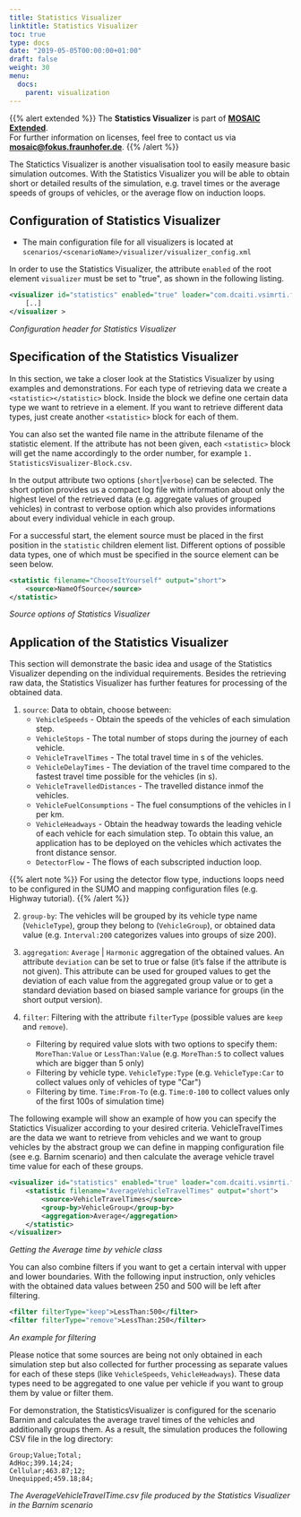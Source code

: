 ```yaml
---
title: Statistics Visualizer
linktitle: Statistics Visualizer
toc: true
type: docs
date: "2019-05-05T00:00:00+01:00"
draft: false
weight: 30
menu:
  docs:
    parent: visualization
---
```


{{% alert extended %}}
The **Statistics Visualizer** is part of **[MOSAIC Extended](/download#overview)**.  
For further information on licenses, feel free to contact us via **[mosaic@fokus.fraunhofer.de](mailto:mosaic@fokus.fraunhofer.de)**.
{{% /alert %}}

The Statictics Visualizer is another visualisation tool to easily measure basic simulation outcomes.
With the Statistics Visualizer you will be able to obtain short or detailed results of the simulation,
e.g. travel times or the average speeds of groups of vehicles, or the average flow on induction loops.

## Configuration of Statistics Visualizer

* The main configuration file for all visualizers is located at `scenarios/<scenarioName>/visualizer/visualizer_config.xml`

In order to use the Statistics Visualizer, the attribute `enabled` of the root element `visualizer` must be
set to "true", as shown in the following listing.

```xml
<visualizer id="statistics" enabled="true" loader="com.dcaiti.vsimrti.fed.visualizer.StatisticsVisualizerConfig">
	[..]
</visualizer >
```
_Configuration header for Statistics Visualizer_

## Specification of the Statistics Visualizer

In this section, we take a closer look at the Statistics Visualizer by using examples and demonstrations. For
each type of retrieving data we create a `<statistic></statistic>` block. Inside the block we define
one certain data type we want to retrieve in a <source> element. If you want to retrieve different data
types, just create another `<statistic>` block for each of them.

You can also set the wanted file name in the attribute filename of the statistic element. If the
attribute has not been given, each `<statistic>` block will get the name accordingly to the order number,
for example `1. StatisticsVisualizer-Block.csv`.

In the output attribute two options (`short`|`verbose`) can be selected. The short option provides us
a compact log file with information about only the highest level of the retrieved data (e.g. aggregate
values of grouped vehicles) in contrast to verbose option which also provides informations about every
individual vehicle in each group.

For a successful start, the element source must be placed in the first position in the `statistic` children
element list. Different options of possible data types, one of which must be specified in the source
element can be seen below.

```xml
<statistic filename="ChooseItYourself" output="short">
	<source>NameOfSource</source>
</statistic>
```
_Source options of Statistics Visualizer_

## Application of the Statistics Visualizer

This section will demonstrate the basic idea and usage of the Statistics Visualizer depending on the
individual requirements. Besides the retrieving raw data, the Statistics Visualizer has further features for
processing of the obtained data.

1. `source`: Data to obtain, choose between:
    * `VehicleSpeeds` - Obtain the speeds of the vehicles of each simulation step.
    * `VehicleStops` - The total number of stops during the journey of each vehicle.
    * `VehicleTravelTimes` - The total travel time in s of the vehicles.
    * `VehicleDelayTimes` - The deviation of the travel time compared to the fastest travel time possible for the vehicles (in s).
    * `VehicleTravelledDistances` - The travelled distance inmof the vehicles.
    * `VehicleFuelConsumptions` - The fuel consumptions of the vehicles in l per km.
    * `VehicleHeadways` - Obtain the headway towards the leading vehicle of each vehicle for each simulation step. To obtain this value, an application has to be deployed on the vehicles which activates the front distance sensor.
    * `DetectorFlow` - The flows of each subscripted induction loop.
    
{{% alert note %}}
For using the detector flow type, inductions loops need to be configured in the SUMO and mapping configuration files (e.g. Highway tutorial).
{{% /alert %}}

2. `group-by`: The vehicles will be grouped by its vehicle type name (`VehicleType`), group they belong
to (`VehicleGroup`), or obtained data value (e.g. `Interval:200` categorizes values into groups of
size 200).

3. `aggregation`: `Average` | `Harmonic` aggregation of the obtained values. An attribute `deviation`
can be set to true or false (it’s false if the attribute is not given). This attribute can be used for
grouped values to get the deviation of each value from the aggregated group value or to get a
standard deviation based on biased sample variance for groups (in the short output version).

4. `filter`: Filtering with the attribute `filterType` (possible values are `keep` and `remove`).

    * Filtering by required value slots with two options to specify them: `MoreThan:Value` or `LessThan:Value` (e.g. `MoreThan:5` to collect values which are bigger than 5 only)
    * Filtering by vehicle type. `VehicleType:Type` (e.g. `VehicleType:Car` to collect values only of vehicles of type "Car")
    * Filtering by time. `Time:From-To` (e.g. `Time:0-100` to collect values only of the first 100s of simulation time)

The following example will show an example of how you can specify the Statictics Visualizer according to
your desired criteria. VehicleTravelTimes are the data we want to retrieve from vehicles and we want
to group vehicles by the abstract group we can define in mapping configuration file (see e.g. Barnim
scenario) and then calculate the average vehicle travel time value for each of these groups.

```xml
<visualizer id="statistics" enabled="true" loader="com.dcaiti.vsimrti.fed.visualizer.StatisticsVisualizerConfig">
	<statistic filename="AverageVehicleTravelTimes" output="short">
		<source>VehicleTravelTimes</source>
		<group-by>VehicleGroup</group-by>
		<aggregation>Average</aggregation>
	</statistic>
</visualizer>
```
_Getting the Average time by vehicle class_

You can also combine filters if you want to get a certain interval with upper and lower boundaries. With
the following input instruction, only vehicles with the obtained data values between 250 and 500 will be
left after filtering.

```xml
<filter filterType="keep">LessThan:500</filter>
<filter filterType="remove">LessThan:250</filter>
```
_An example for filtering_

Please notice that some sources are being not only obtained in each simulation step but also collected for
further processing as separate values for each of these steps (like `VehicleSpeeds`, `VehicleHeadways`).
These data types need to be aggregated to one value per vehicle if you want to group them by value or
filter them.

For demonstration, the StatisticsVisualizer is configured for the scenario Barnim and calculates the
average travel times of the vehicles and additionally groups them. As a result, the simulation produces
the following CSV file in the log directory:

```csv
Group;Value;Total;
AdHoc;399.14;24;
Cellular;463.87;12;
Unequipped;459.18;84;
```
_The AverageVehicleTravelTime.csv file produced by the Statistics Visualizer in the Barnim scenario_

